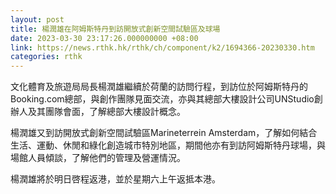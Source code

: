 ```yaml
---
layout: post
title: 楊潤雄在阿姆斯特丹到訪開放式創新空間試驗區及球場
date: 2023-03-30 23:17:26.000000000 +08:00
link: https://news.rthk.hk/rthk/ch/component/k2/1694366-20230330.htm
categories: rthk
---
```


文化體育及旅遊局局長楊潤雄繼續於荷蘭的訪問行程，到訪位於阿姆斯特丹的Booking.com總部，與創作團隊見面交流，亦與其總部大樓設計公司UNStudio創辦人及其團隊會面，了解總部大樓設計概念。

楊潤雄又到訪開放式創新空間試驗區Marineterrein Amsterdam，了解如何結合生活、運動、休閒和綠化創造城市特別地區，期間他亦有到訪阿姆斯特丹球場，與場館人員傾談，了解他們的管理及營運情況。

楊潤雄將於明日啓程返港，並於星期六上午返抵本港。
